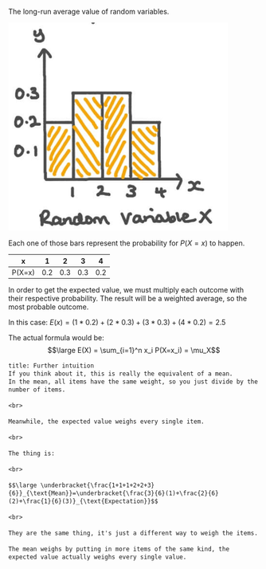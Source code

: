 The long-run average value of random variables.

![](../z_images/Pasted%20image%2020230506172400.png)


Each one of those bars represent the probability for $P(X=x)$ to happen.

| x   | 1   | 2   | 3   | 4   |
| --- | --- | --- | --- | --- |
| P(X=x) | 0.2 | 0.3 | 0.3 | 0.2 |


In order to get the expected value, we must multiply each outcome with their respective probability. The result will be a weighted average, so the most probable outcome.

In this case: $E(x) = (1*0.2) + (2*0.3) + (3*0.3) + (4*0.2) = 2.5$

The actual formula would be:
$$\large E(X) = \sum_{i=1}^n x_i P(X=x_i) = \mu_X$$

```ad-hint
title: Further intuition
If you think about it, this is really the equivalent of a mean.
In the mean, all items have the same weight, so you just divide by the number of items.

<br>

Meanwhile, the expected value weighs every single item.

<br>

The thing is:

<br>

$$\large \underbracket{\frac{1+1+1+2+2+3}{6}}_{\text{Mean}}=\underbracket{\frac{3}{6}(1)+\frac{2}{6}(2)+\frac{1}{6}(3)}_{\text{Expectation}}$$

<br>

They are the same thing, it's just a different way to weigh the items.

The mean weighs by putting in more items of the same kind, the expected value actually weighs every single value.
```
